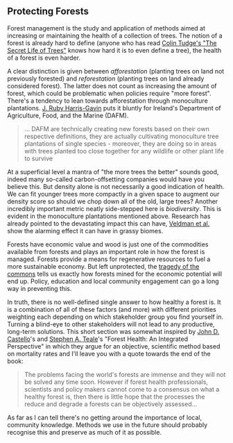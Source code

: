 ## Protecting Forests

Forest management is the study and application of methods aimed 
at increasing or maintaining the health of a collection of trees. The notion of 
a forest is already hard to define (anyone who has read [Colin Tudge's "The Secret Life of Trees"](https://www.waterstones.com/book/the-secret-life-of-trees/colin-tudge/9780141012933)
knows how hard it is to even define a tree), the health of a forest is even harder.

A clear distinction is given between *afforestation* (planting trees on land not previously forested)
and *reforestation* (planting trees on land already considered forest). The latter 
does not count as increasing the amount of forest, which could be problematic 
when policies require "more forest". There's a tendency to lean towards afforestation
through monoculture plantations. [J. Ruby Harris-Gavin](https://young-lab.eemb.ucsb.edu/sites/default/files/2021-07/project_muse_776999.pdf) puts it 
bluntly for Ireland's Department of Agriculture, Food, and the Marine (DAFM).

> ... DAFM are technically creating new forests
> based on their own respective definitions, they are actually cultivating
> monoculture tree plantations of single species - moreover, they are
> doing so in areas with trees planted too close together for any wildlife
> or other plant life to survive

At a superficial level a mantra of "the more trees the better" sounds good, indeed many so-called
carbon-offsetting companies would have you believe this. But density
alone is not necessarily a good indication of health. We can fit younger
trees more compactly in a given space to augment our density score so
should we chop down all of the old, large trees? Another incredibly important
metric neatly side-stepped here is *biodiversity*. This is evident in the 
monoculture plantations mentioned above. Research has already pointed to the devastating impact this can have,
[Veldman et al.](https://academic.oup.com/bioscience/article/65/10/1011/245863) show
the alarming effect it can have in grassy biomes.

Forests have economic value and wood is just one of the 
commodities available from forests and plays an important role in how the forest
is managed. Forests provide a means for regenerative resources to fuel a more sustainable economy.
But left unprotected, the [tragedy of the commons](https://en.wikipedia.org/wiki/Tragedy_of_the_commons)
tells us exactly how forests mined for the economic potential will end up. Policy, education and
local community engagement can go a long way in preventing this.

In truth, there is no well-defined single answer to how healthy a forest is. 
It is a combination of all of these factors (and more) with different priorities 
weighting each depending on which stakeholder group you find yourself in. Turning a blind-eye
to other stakeholders will not lead to any productive, long-term solutions. This short section
was somewhat inspired by [John D. Castello](https://www.esf.edu/faculty/castello/)'s and [Stephen A. Teale](https://www.esf.edu/faculty/teale/)'s "Forest Health: An
Integrated Perspective" in which they argue for an objective, scientific method based on mortality rates
and I'll leave you with a quote towards the end of the book:

> The problems facing the world's forests are immense and they will not be solved
> any time soon. However if forest health professionals, scientists and policy makers
> cannot come to a consensus on what a healthy forest is, then there is little hope
> that the processes the reduce and degrade a forests can be objectively assessed...

As far as I can tell there's no getting around the importance of local, community knowledge. Methods 
we use in the future should probably recognise this and preserve as much of it as possible.
